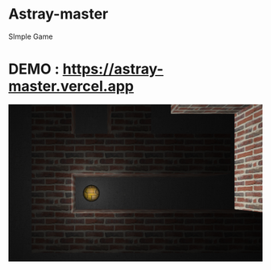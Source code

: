 # Astray-master
 SImple Game

# DEMO : https://astray-master.vercel.app

![Screenshot](ball-ss.png)
